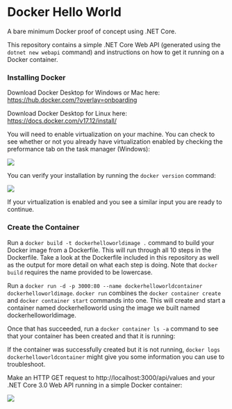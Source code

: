 # Docker Hello World

A bare minimum Docker proof of concept using .NET Core.

This repository contains a simple .NET Core Web API (generated using the `dotnet new webapi` command) and instructions on how to get it running on a Docker container.

### Installing Docker

Download Docker Desktop for Windows or Mac here:
https://hub.docker.com/?overlay=onboarding

Download Docker Desktop for Linux here:
https://docs.docker.com/v17.12/install/

You will need to enable virtualization on your machine. You can check to see whether or not you already have virtualization enabled by checking the preformance tab on the task manager (Windows):

![](/ReadmePictures/taskmanagervirtualization.png)

You can verify your installation by running the `docker version` command:

![](/ReadmePictures/dockerversionoutput.PNG)

If your virtualization is enabled and you see a similar input you are ready to continue.

### Create the Container

Run a `docker build -t dockerhelloworldimage .` command to build your Docker image from a Dockerfile. This will run through all 10 steps in the Dockerfile. Take a look at the Dockerfile included in this repository as well as the output for more detail on what each step is doing. Note that `docker build` requires the name provided to be lowercase.

Run a `docker run -d -p 3000:80 --name dockerhelloworldcontainer dockerhelloworldimage`. `docker run` combines the `docker container create` and `docker container start` commands into one. This will create and start a container named dockerhelloworld using the image we built named dockerhelloworldimage.

Once that has succeeded, run a `docker container ls -a` command to see that your container has been created and that it is running:

If the container was successfully created but it is not running, `docker logs dockerhelloworldcontainer` might give you some information you can use to troubleshoot.

Make an HTTP GET request to http://localhost:3000/api/values and your .NET Core 3.0 Web API running in a simple Docker container:

![](/ReadmePictures/curllocalhost.PNG)
